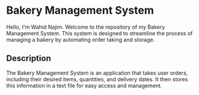 # Bakery Management System

Hello, I'm Wahid Najim. Welcome to the repository of my Bakery Management System.
This system is designed to streamline the process of managing a bakery by
automating order taking and storage.

## Description

The Bakery Management System is an application that takes user orders,
including their desired items, quantities, and delivery dates. It then stores this
information in a text file for easy access and management.
